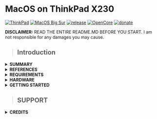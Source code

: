 # MacOS on ThinkPad X230

[![ThinkPad](https://img.shields.io/badge/ThinkPad-X230-blue.svg)](https://psref.lenovo.com/syspool/Sys/PDF/withdrawnbook/ThinkPad_X230.pdf) [![MacOS Big Sur](https://img.shields.io/badge/macOS-Big_Sur-purple.svg)](https://www.apple.com/macos/big-sur/) [![release](https://img.shields.io/badge/Download-latest-brightgreen.svg)](https://github.com/banhbaoxamlan/X230-Hackintosh/releases/latest) [![OpenCore](https://img.shields.io/badge/OpenCore-0.6.6-blue.svg)](https://github.com/acidanthera/OpenCorePkg/releases/latest) [![donate](https://img.shields.io/badge/-buy%20me%20a%20coffee-orange)](https://www.paypal.com/paypalme/thebinhluong0519)

**DISCLAIMER:** READ THE ENTIRE README.MD BEFORE YOU START. I am not responsible for any damages you may cause.

> ## Introduction

<details>
<summary><strong> SUMMARY </strong></summary>
<br>

> ### Non-Fuctional:
| Feature                              | Status | Dependency          |
| :----------------------------------- | ------ | ------------------- |
| Fingerprint Reader   | ❌ | `DISABLED` in BIOS to save power.   |
| Wireless WAN         | ❌ | `DISABLED` in BIOS to save power.   |

> ### Working:
| Feature                              | Status | Dependency          |
| :----------------------------------- | ------ | ------------------- |
| Audio Playback/Recording             | ✅ | `AppleALC.kext` with Layout ID = 18 and `SSDT-HRTF.aml` |
| Automatic Headphone Output Switching | ✅ | `AppleALC.kext` with Layout ID = 18 and `SSDT-HRTF.aml` |
| Battery Life                         | ✅ | Native |
| Battery Percentage Indication        | ✅ | `SSDT-BATX.aml` |
| Brightness Adjustments               | ✅ | `WhateverGreen.kext`, `SSDT-PNLF.aml`, and `BrightnessKeys.kext` |
| CPU Power Management                 | ✅ | Generate your own `SSDT-PM.aml` with [ssdtPRGen](https://github.com/Piker-Alpha/ssdtPRGen.sh) |
| Custom Charge Threshold              | ✅ | `SSDT-ECRW.aml`, [YogaSMC.kext and YogaSMCPane](https://github.com/zhen-zen/YogaSMC) |
| Ethernet                             | ✅ | `IntelMausi.kext` |
| Full Graphics Accleration (QE/CI)    | ✅ | `WhateverGreen.kext` |
| Fan Control                          | ✅ | `SSDT-ECRW.aml`, [YogaSMC.kext and YogaSMCPane](https://github.com/zhen-zen/YogaSMC)|
| Multimedia Keys                      | ✅ | `BrightnessKeys.kext` and [YogaSMC](https://github.com/zhen-zen/YogaSMC) |
| USB ports and Micro SD Card Reader   | ✅ |  Mapping|
| TrackPoint, TrackPad and Keyboard    | ✅ | `VoodooPS2Controller.kext` |

</details>

<details>
<summary><strong> REFERENCES </strong></summary>
<br>

Read these before you start:
- [dortania's Hackintosh guides](https://github.com/dortania)
- [dortania's OpenCore Install Guide](https://dortania.github.io/OpenCore-Install-Guide/)
- [dortania's OpenCore Post Install Guide](https://dortania.github.io/OpenCore-Post-Install/)
- [dortania/ Getting Started with ACPI](https://dortania.github.io/Getting-Started-With-ACPI/)
- [dortania/ opencore `multiboot`](https://github.com/dortania/OpenCore-Multiboot)
- [dortania/ `USB map` guide](https://dortania.github.io/OpenCore-Post-Install/usb/)
- [WhateverGreen Intel HD Manual](https://github.com/acidanthera/WhateverGreen/blob/master/Manual/FAQ.IntelHD.en.md)
- `Configuration.pdf` and `Differences.pdf` in each `OpenCore` releases.

</details> 

<details>
<summary><strong> REQUIREMENTS </strong></summary>
<br>

- A macOS machine(optional): to create the macOS installer.
- Flash drive, 12GB or more, for the above purpose.  
- Xcode works fine for editing plist files on macOS, but I prefer [PlistEdit Pro](https://www.fatcatsoftware.com/plisteditpro/).  
- [ProperTree](https://github.com/corpnewt/ProperTree) if you need to edit plist files on Windows.  
- [MaciASL](https://github.com/acidanthera/MaciASL), for patching ACPI tables and editing ACPI patches.
- [MountEFI](https://github.com/corpnewt/MountEFI) to quickly mount EFI partitions.  
- [IORegistryExplorer](https://developer.apple.com/downloads), for diagnosis.  
- [Hackintool](https://www.insanelymac.com/forum/topic/335018-hackintool-v286/), for diagnostic ONLY, Hackintool should not be used for patching, it is outdated.
- Patience and time, especially if this is your first time Hackintosh-ing.

</details> 

<details>
<summary><strong> HARDWARE </strong></summary>
<br>

| Category  | Component                            |
| --------- | ------------------------------------ |
| CPU       | [Intel Core i5-3320M](https://ark.intel.com/content/www/us/en/ark/products/64896/intel-core-i5-3320m-processor-3m-cache-up-to-3-30-ghz.html) |
| SSD       | Samsung 860 Evo 500GB |
| Display   | 12.5" IPS HD (1366x1768) |
| WiFi & BT | BCM94352HMB |
| WWAN      | None |

- Refer to [X230-Platform_Specifications](https://psref.lenovo.com/syspool/Sys/PDF/withdrawnbook/ThinkPad_X230.pdf) for possible stock ThinkPad X230 configurations.

</details>

<details>
<summary><strong> GETTING STARTED </strong></summary>
<br>

Before you do anything, please familiarize yourself with basic Hackintosh terminologies and the basic Hackintosh process by throughly reading Dortania guides as linked in `REFERENCES`

- Creating a macOS installer: refer to [Dortania's OpenCore Install Guide](https://dortania.github.io/OpenCore-Install-Guide/installer-guide/)
- [**README-HARDWARE**](https://github.com/banhbaoxamlan/X230-Hackintosh/blob/master/Other/README_HARDWARE.md): Requirements before installing. 

</details> 

> ## SUPPORT

<details>
<summary><strong> CREDITS </strong></summary>
<br>

- [Apple](https://www.apple.com) for macOS
- [Acidanthera](https://github.com/acidanthera) for all the kexts/utilities that they made
- [Rehabman](https://github.com/RehabMan) and [Daliansky](https://github.com/daliansky) for the patches and guides and kexts
- [George Kushnir](https://github.com/n4ru) for modified BIOS
- [Dortania](https://github.com/dortania) for for the OpenCore Install Guide
- [MSzturc](https://github.com/MSzturc) for ThinkpadAssistant
- [simprecicchiani](https://github.com/simprecicchiani) for inspirational ThinkPad configurations
- [zhen-zen](https://github.com/zhen-zen) for YogaSMC

</details>

